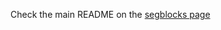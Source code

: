 Check the main README on the [segblocks page](https://github.com/thomasverelst/segblocks-segmentation-pytorch)

